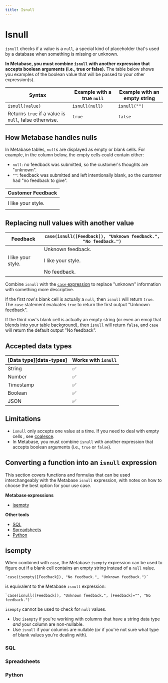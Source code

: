 ```yaml
---
title: Isnull
---
```


# Isnull

`isnull` checks if a value is a `null`, a special kind of placeholder that's used by a database when something is missing or unknown.

**In Metabase, you must combine `isnull` with another expression that accepts boolean arguments (i.e., true or false).** The table below shows you examples of the boolean value that will be passed to your other expression(s).

| Syntax                                                | Example with a true `null` | Example with an empty string |
| ---------------------------------------------------   | -------------------------- | ---------------------------- |
| `isnull(value)`                                       | `isnull(null)`             | `isnull("")`                 |
| Returns `true` if a value is `null`, false otherwise. | `true`                     | `false`                      |

## How Metabase handles nulls

In Metabase tables, `null`s are displayed as empty or blank cells. For example, in the column below, the empty cells could contain either:

- `null`: no feedback was submitted, so the customer's thoughts are "unknown".
- `""`: feedback was submitted and left intentionally blank, so the customer had "no feedback to give".

| Customer Feedback  | 
| ------------------ | 
|                    | 
| I like your style. | 
|                    |

## Replacing null values with another value

| Feedback           | `case(isnull([Feedback]), "Unknown feedback.", "No feedback.")` | 
| ------------------ | --------------------------------------------------------------- | 
|                    | Unknown feedback.                                               | 
| I like your style. | I like your style.                                              | 
|                    | No feedback.                                                    |

Combine `isnull` with the [`case` expression](./case) to replace "unknown" information with something more descriptive.

If the first row's blank cell is actually a `null`, then `isnull` will return `true`. The `case` statement evaluates `true` to return the first output "Unknown feedback".

If the third row's blank cell is actually an empty string (or even an emoji that blends into your table background), then `isnull` will return `false`, and `case` will return the default output "No feedback".

## Accepted data types

| [Data type][data-types] | Works with `isnull`   |
| ----------------------- | --------------------- |
| String                  | ✅                    |
| Number                  | ✅                    |
| Timestamp               | ✅                    |
| Boolean                 | ✅                    |
| JSON                    | ✅                    |

## Limitations

- `isnull` only accepts one value at a time. If you need to deal with empty cells , see [coalesce](./coalesce).
- In Metabase, you must combine `isnull` with another expression that accepts boolean arguments (i.e., `true` or `false`).

## Converting a function into an `isnull` expression

This section covers functions and formulas that can be used interchangeably with the Metabase `isnull` expression, with notes on how to choose the best option for your use case.

**Metabase expressions**

- [isempty]()

**Other tools**

- [SQL](#sql)
- [Spreadsheets](#spreadsheets)
- [Python](#python)

## isempty

When combined with `case`, the Metabase `isempty` expression can be used to figure out if a blank cell contains an empty string instead of a `null` value.

```
`case(isempty([Feedback]), "No feedback.", "Unknown feedback.")`
```

is equivalent to the Metabase `isnull` expression:

```
`case(isnull([Feedback]), "Unknown feedback.", [Feedback]="", "No feedback.")`
```

`isempty` cannot be used to check for `null` values.

- Use `isempty` if you're working with columns that have a string data type _and_ your column are non-nullable.
- Use `isnull` if your columns are nullable (or if you're not sure what type of blank values you're dealing with).

### SQL

### Spreadsheets

### Python

